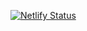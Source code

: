 [![Netlify Status](https://api.netlify.com/api/v1/badges/e9cbb116-7080-4a79-8a0e-a99c40959d48/deploy-status)](https://app.netlify.com/sites/turbochatter/deploys)
